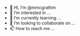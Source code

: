 - 👋 Hi, I’m @mmcgrathm
- 👀 I’m interested in ...
- 🌱 I’m currently learning ...
- 💞️ I’m looking to collaborate on ...
- 📫 How to reach me ...

<!---
mmcgrathm/mmcgrathm is a ✨ special ✨ repository because its `README.md` (this file) appears on your GitHub profile.
You can click the Preview link to take a look at your changes.
--->
